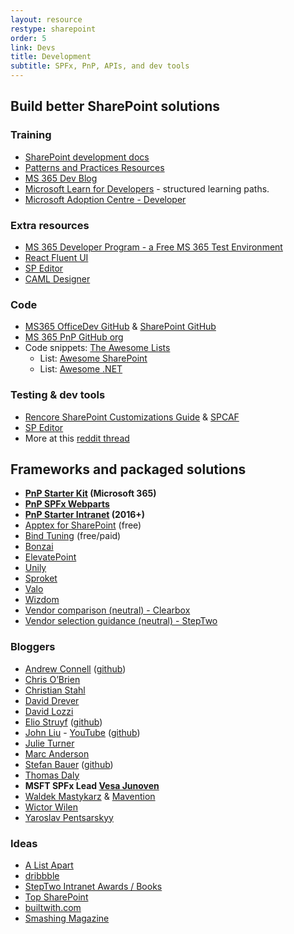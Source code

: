 ```yaml
---
layout: resource
restype: sharepoint
order: 5
link: Devs
title: Development
subtitle: SPFx, PnP, APIs, and dev tools
---
```


## Build better SharePoint solutions


### Training

* [SharePoint development docs](https://learn.microsoft.com/sharepoint/dev/)
* [Patterns and Practices Resources](https://pnp.github.io/)
* [MS 365 Dev Blog](https://devblogs.microsoft.com/microsoft365dev/)
* [Microsoft Learn for Developers](https://learn.microsoft.com/training/roles/developer/) - structured learning paths.
* [Microsoft Adoption Centre - Developer](https://adoption.microsoft.com/en-us/roles/developer/)

### Extra resources

* [MS 365 Developer Program - a Free MS 365 Test Environment](https://developer.microsoft.com/en-us/microsoft-365/dev-program)
* [React Fluent UI](https://developer.microsoft.com/en-us/fluentui)
* [SP Editor](https://www.reddit.com/r/sharepoint/comments/677cq0/sp_editor_this_chrome_extension_adds_a_sharepoint/)
* [CAML Designer](http://www.camldesigner.com/)

### Code

* [MS365 OfficeDev GitHub](https://github.com/OfficeDev) & [SharePoint GitHub](https://github.com/SharePoint)
* [MS 365 PnP GitHub org](https://github.com/pnp)
* Code snippets: [The Awesome Lists](https://github.com/sindresorhus/awesome)
  * List: [Awesome SharePoint](https://github.com/BSUG/awesome-sharepoint)
  * List: [Awesome .NET](https://github.com/quozd/awesome-dotnet)

### Testing & dev tools

* [Rencore SharePoint Customizations Guide](https://rencore.com/sharepoint-customizations-guide/) & [SPCAF](https://rencore.com)
* [SP Editor](https://chrome.google.com/webstore/detail/sp-editor/ecblfcmjnbbgaojblcpmjoamegpbodhd?hl=en)
* More at this [reddit thread](https://www.reddit.com/r/sharepoint/comments/3xur5o/useful_sharepoint_dev_tools/)

## Frameworks and packaged solutions

* **[PnP Starter Kit](https://github.com/pnp/sp-starter-kit) (Microsoft 365)**
* **[PnP SPFx Webparts](https://github.com/pnp/sp-dev-fx-webparts)**
* **[PnP Starter Intranet](https://github.com/SharePoint/PnP/tree/master/Solutions/Business.StarterIntranet) (2016+)**
* [Apptex for SharePoint](http://spapptex.com/) (free)
* [Bind Tuning](http://bindtuning.com) (free/paid)
* [Bonzai](http://bonzai-intranet.com/)
* [ElevatePoint](http://elevatepoint.com/)
* [Unily](https://www.unily.com/)
* [Sproket](https://sproket.co)
* [Valo](https://www.valointranet.com)
* [Wizdom](http://www.wizdom-intranet.com/)
* [Vendor comparison (neutral) - Clearbox](https://www.clearbox.co.uk/portfolio-item/sharepoint-intranets-in-a-box-report-2018/)
* [Vendor selection guidance (neutral) - StepTwo](http://www.steptwo.com.au/papers/out-of-the-box-intranet-solution/)

### Bloggers

* [Andrew Connell](http://www.andrewconnell.com/) ([github](https://github.com/andrewconnell))
* [Chris O’Brien](http://www.sharepointnutsandbolts.com/)
* [Christian Stahl](http://chrisstahl.wordpress.com)
* [David Drever](http://prairiedeveloper.com/)
* [David Lozzi](https://davidlozzi.com)
* [Elio Struyf](http://www.eliostruyf.com) ([github](https://github.com/estruyf))
* [John Liu](http://johnliu.net) - [YouTube](https://www.youtube.com/c/JohnLiu/playlists) ([github](https://github.com/johnnliu))
* [Julie Turner](https://julieturner.net/)
* [Marc Anderson](http://sympmarc.com/)
* [Stefan Bauer](http://www.n8d.at/blog/) ([github](https://github.com/StfBauer?tab=repositories))
* [Thomas Daly](https://thomasdaly.net)
* **MSFT SPFx Lead [Vesa Junoven](https://blogs.msdn.microsoft.com/vesku/)**
* [Waldek Mastykarz](http://blog.mastykarz.nl) & [Mavention](http://www.mavention.com/blog)
* [Wictor Wilen](http://www.wictorwilen.se/)
* [Yaroslav Pentsarskyy](https://www.origamiconnect.com/articles)

### Ideas

* [A List Apart](http://alistapart.com/topics)
* [dribbble](https://dribbble.com/)
* [StepTwo Intranet Awards / Books](http://www.steptwo.com.au/)
* [Top SharePoint](http://www.topsharepoint.com/)
* [builtwith.com](http://builtwith.com/)
* [Smashing Magazine](https://www.smashingmagazine.com/)